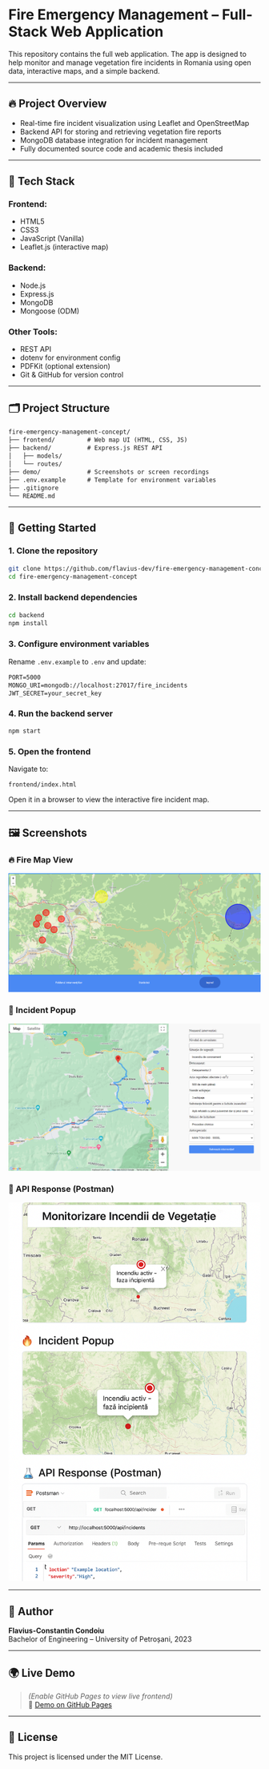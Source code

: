 # Fire Emergency Management – Full-Stack Web Application

This repository contains the full web application. The app is designed to help monitor and manage vegetation fire incidents in Romania using open data, interactive maps, and a simple backend.

---

## 🔥 Project Overview

- Real-time fire incident visualization using Leaflet and OpenStreetMap
- Backend API for storing and retrieving vegetation fire reports
- MongoDB database integration for incident management
- Fully documented source code and academic thesis included

---

## 🧰 Tech Stack

### Frontend:
- HTML5
- CSS3
- JavaScript (Vanilla)
- Leaflet.js (interactive map)

### Backend:
- Node.js
- Express.js
- MongoDB
- Mongoose (ODM)

### Other Tools:
- REST API
- dotenv for environment config
- PDFKit (optional extension)
- Git & GitHub for version control

---

## 🗂️ Project Structure

```
fire-emergency-management-concept/
├── frontend/         # Web map UI (HTML, CSS, JS)
├── backend/          # Express.js REST API
│   ├── models/
│   └── routes/
├── demo/             # Screenshots or screen recordings
├── .env.example      # Template for environment variables
├── .gitignore
└── README.md
```

---

## 🚀 Getting Started

### 1. Clone the repository

```bash
git clone https://github.com/flavius-dev/fire-emergency-management-concept.git
cd fire-emergency-management-concept
```

### 2. Install backend dependencies

```bash
cd backend
npm install
```

### 3. Configure environment variables

Rename `.env.example` to `.env` and update:

```env
PORT=5000
MONGO_URI=mongodb://localhost:27017/fire_incidents
JWT_SECRET=your_secret_key
```

### 4. Run the backend server

```bash
npm start
```

### 5. Open the frontend

Navigate to:

```
frontend/index.html
```

Open it in a browser to view the interactive fire incident map.


---

## 🖼 Screenshots


### 🔥 Fire Map View
![Fire Map](demo/captura_harta.png)

### 📍 Incident Popup
![Popup](demo/captura_popup.png)

### 🧪 API Response (Postman)
![API](demo/captura_api.png)

---

## 👤 Author

**Flavius-Constantin Condoiu**  
Bachelor of Engineering – University of Petroșani, 2023

---

## 🌍 Live Demo

> *(Enable GitHub Pages to view live frontend)*  
🔗 [Demo on GitHub Pages](https://flavius-dev.github.io/fire-emergency-management-concept/)

---

## 📜 License

This project is licensed under the MIT License.

